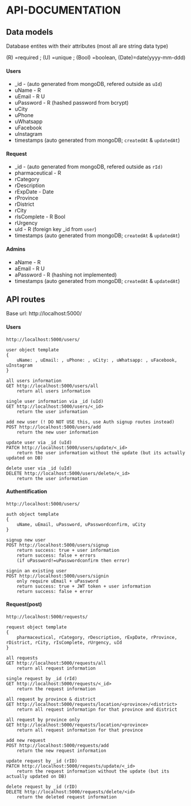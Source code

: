 # API-DOCUMENTATION

## Data models
Database entites with their attributes (most all are string data type)

\(R\) =required ; (U) =unique ; (Bool) =boolean, (Date)=date(yyyy-mm-ddd)
#### Users
- _id - (auto generated from mongoDB, refered outside as `uId`)
- uName - R
- uEmail - R U
- uPassword - R (hashed password from bcrypt)
- uCity
- uPhone
- uWhatsapp
- uFacebook
- uInstagram
- timestamps (auto generated from mongoDB; `createdAt` & `updatedAt`)
#### Request
- _id - (auto generated from mongoDB, refered outside as `rId)` 
- pharmaceutical - R
- rCategory
- rDescription
- rExpDate - Date
- rProvince
- rDistrict
- rCity
- rIsComplete - R Bool
- rUrgency
- uId - R (foreign key _id from `user`)
- timestamps (auto generated from mongoDB; `createdAt` & `updatedAt`)
#### Admins
- aName - R
- aEmail - R U
- aPassword - R (hashing not implemented)
- timestamps (auto generated from mongoDB; `createdAt` & `updatedAt`)

## API routes
Base url: http://localhost:5000/

#### Users
```
http://localhost:5000/users/

user object template
{
    uName: , uEmail: , uPhone: , uCity: , uWhatsapp: , uFacebook, uInstagram
}

all users information
GET http://localhost:5000/users/all
    return all users information

single user information via _id (uId)
GET http://localhost:5000/users/<_id>
    return the user information

add new user (! DO NOT USE this, use Auth signup routes instead)
POST http://localhost:5000/users/add
    return the new user information

update user via _id (uId)
PATCH http://localhost:5000/users/update/<_id>
    return the user information without the update (but its actually updated on DB)

delete user via _id (uId)
DELETE http://localhost:5000/users/delete/<_id>
    return the user information
```

#### Authentification
```
http://localhost:5000/users/

auth object template
{
    uName, uEmail, uPassword, uPasswordconfirm, uCity
}

signup new user
POST http://localhost:5000/users/signup
    return success: true + user information
    return success: false + errors
    (if uPassword!=uPasswordconfirm then error)

signin an existing user
POST http://localhost:5000/users/signin
    only require uEmail + uPassword
    return success: true + JWT token + user information
    return success: false + error
```

#### Request(post)
```
http://localhost:5000/requests/

request object template
{
    pharmaceutical, rCategory, rDescription, rExpDate, rProvince, rDistrict, rCity, rIsComplete, rUrgency, uId
}

all requests
GET http://localhost:5000/requests/all
    return all request information

single request by _id (rId)
GET http://localhost:5000/requests/<_id>
    return the request information

all request by province & district
GET http://localhost:5000/requests/location/<province>/<district>
    return all request informatipn for that province and district

all request by province only
GET http://localhost:5000/requests/location/<province>
    return all request information for that province

add new request
POST http://localhost:5000/requests/add
    return the new request information

update request by _id (rID)
PATCH http://localhost:5000/requests/update/<_id>
    return the request information without the update (but its actually updated on DB)

delete request by _id (rID)
DELETE http://localhost:5000/requests/delete/<id>
    return the deleted request information
```





